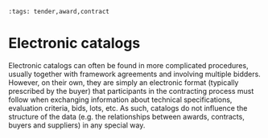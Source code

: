 ```{workedexample} Electronic catalogs
:tags: tender,award,contract
```

# Electronic catalogs

Electronic catalogs can often be found in more complicated procedures, usually together with framework agreements and involving multiple bidders. However, on their own, they are simply an electronic format (typically prescribed by the buyer) that participants in the contracting process must follow when exchanging information about technical specifications, evaluation criteria, bids, lots, etc. As such, catalogs do not influence the structure of the data (e.g. the relationships between awards, contracts, buyers and suppliers) in any special way.
